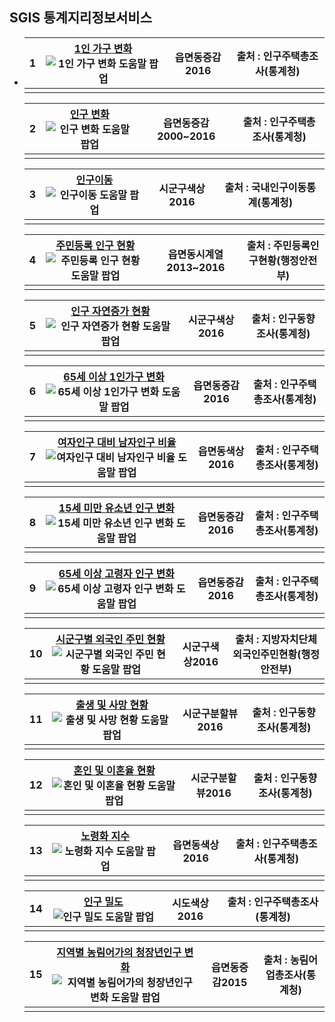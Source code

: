 ## SGIS 통계지리정보서비스

* | 1    | [1인 가구 변화](https://sgis.kostat.go.kr/view/thematicMap/thematicMapMain?stat_thema_map_id=oqrEJzwryv201601211158069778qDoxqxpMF&theme=CTGR_001&mapType=04)![1인 가구 변화 도움말 팝업](https://sgis.kostat.go.kr/img/ico/ico_help05.png) | 읍면동증감2016 | 출처 : 인구주택총조사(통계청) |
  | ---- | ------------------------------------------------------------ | -------------- | ----------------------------- |
  |      |                                                              |                |                               |

  | 2    | [인구 변화](https://sgis.kostat.go.kr/view/thematicMap/thematicMapMain?stat_thema_map_id=tzvK4xEuFD20160121115806965LnKnzJtJ7F&theme=CTGR_001&mapType=04)![인구 변화 도움말 팝업](https://sgis.kostat.go.kr/img/ico/ico_help05.png) | 읍면동증감2000~2016 | 출처 : 인구주택총조사(통계청) |
  | ---- | ------------------------------------------------------------ | ------------------- | ----------------------------- |
  |      |                                                              |                     |                               |

  | 3    | [인구이동](https://sgis.kostat.go.kr/view/thematicMap/thematicMapMain?stat_thema_map_id=uwGrLn6xJp20160202203129219tIGyEvtDpH&theme=CTGR_001&mapType=03)![인구이동 도움말 팝업](https://sgis.kostat.go.kr/img/ico/ico_help05.png) | 시군구색상2016 | 출처 : 국내인구이동통계(통계청) |
  | ---- | ------------------------------------------------------------ | -------------- | ------------------------------- |
  |      |                                                              |                |                                 |

  | 4    | [주민등록 인구 현황](https://sgis.kostat.go.kr/view/thematicMap/thematicMapMain?stat_thema_map_id=sI8uqsnppF20160121115806975w5w92MFI5L&theme=CTGR_001&mapType=05)![주민등록 인구 현황 도움말 팝업](https://sgis.kostat.go.kr/img/ico/ico_help05.png) | 읍면동시계열2013~2016 | 출처 : 주민등록인구현황(행정안전부) |
  | ---- | ------------------------------------------------------------ | --------------------- | ----------------------------------- |
  |      |                                                              |                       |                                     |

  | 5    | [인구 자연증가 현황](https://sgis.kostat.go.kr/view/thematicMap/thematicMapMain?stat_thema_map_id=szJnFHvnFv20160202203129221JKtxLLtCLz&theme=CTGR_001&mapType=03)![인구 자연증가 현황 도움말 팝업](https://sgis.kostat.go.kr/img/ico/ico_help05.png) | 시군구색상2016 | 출처 : 인구동향조사(통계청) |
  | ---- | ------------------------------------------------------------ | -------------- | --------------------------- |
  |      |                                                              |                |                             |

  | 6    | [65세 이상 1인가구 변화](https://sgis.kostat.go.kr/view/thematicMap/thematicMapMain?stat_thema_map_id=MHHHurosMI20160121115806978ytyDxsuMnt&theme=CTGR_001&mapType=04)![65세 이상 1인가구 변화 도움말 팝업](https://sgis.kostat.go.kr/img/ico/ico_help05.png) | 읍면동증감2016 | 출처 : 인구주택총조사(통계청) |
  | ---- | ------------------------------------------------------------ | -------------- | ----------------------------- |
  |      |                                                              |                |                               |

  | 7    | [여자인구 대비 남자인구 비율](https://sgis.kostat.go.kr/view/thematicMap/thematicMapMain?stat_thema_map_id=qwnF6vrGvI20160121115806975tsn9uJMsrp&theme=CTGR_001&mapType=03)![여자인구 대비 남자인구 비율 도움말 팝업](https://sgis.kostat.go.kr/img/ico/ico_help05.png) | 읍면동색상2016 | 출처 : 인구주택총조사(통계청) |
  | ---- | ------------------------------------------------------------ | -------------- | ----------------------------- |
  |      |                                                              |                |                               |

  | 8    | [15세 미만 유소년 인구 변화](https://sgis.kostat.go.kr/view/thematicMap/thematicMapMain?stat_thema_map_id=4wFxoyx2Lz20160121115806976CJFsM4zzDw&theme=CTGR_001&mapType=04)![15세 미만 유소년 인구 변화 도움말 팝업](https://sgis.kostat.go.kr/img/ico/ico_help05.png) | 읍면동증감2016 | 출처 : 인구주택총조사(통계청) |
  | ---- | ------------------------------------------------------------ | -------------- | ----------------------------- |
  |      |                                                              |                |                               |

  | 9    | [65세 이상 고령자 인구 변화](https://sgis.kostat.go.kr/view/thematicMap/thematicMapMain?stat_thema_map_id=z2yE7ztsvr20160121115806976uJD4LLF0yo&theme=CTGR_001&mapType=04)![65세 이상 고령자 인구 변화 도움말 팝업](https://sgis.kostat.go.kr/img/ico/ico_help05.png) | 읍면동증감2016 | 출처 : 인구주택총조사(통계청) |
  | ---- | ------------------------------------------------------------ | -------------- | ----------------------------- |
  |      |                                                              |                |                               |

  | 10   | [시군구별 외국인 주민 현황](https://sgis.kostat.go.kr/view/thematicMap/thematicMapMain?stat_thema_map_id=oIuoFJMFrK20160121115806979wKuH6LIx9p&theme=CTGR_001&mapType=03)![시군구별 외국인 주민 현황 도움말 팝업](https://sgis.kostat.go.kr/img/ico/ico_help05.png) | 시군구색상2016 | 출처 : 지방자치단체외국인주민현황(행정안전부) |
  | ---- | ------------------------------------------------------------ | -------------- | --------------------------------------------- |
  |      |                                                              |                |                                               |

  | 11   | [출생 및 사망 현황](https://sgis.kostat.go.kr/view/thematicMap/thematicMapMain?stat_thema_map_id=JLxq6EqHpF20160202203129207nyyrEo4KzD&theme=CTGR_001&mapType=06)![출생 및 사망 현황 도움말 팝업](https://sgis.kostat.go.kr/img/ico/ico_help05.png) | 시군구분할뷰2016 | 출처 : 인구동향조사(통계청) |
  | ---- | ------------------------------------------------------------ | ---------------- | --------------------------- |
  |      |                                                              |                  |                             |

  | 12   | [혼인 및 이혼율 현황](https://sgis.kostat.go.kr/view/thematicMap/thematicMapMain?stat_thema_map_id=L0DoDvoxLz20160202203129221GoLzt8w7KJ&theme=CTGR_001&mapType=06)![혼인 및 이혼율 현황 도움말 팝업](https://sgis.kostat.go.kr/img/ico/ico_help05.png) | 시군구분할뷰2016 | 출처 : 인구동향조사(통계청) |
  | ---- | ------------------------------------------------------------ | ---------------- | --------------------------- |
  |      |                                                              |                  |                             |

  | 13   | [노령화 지수](https://sgis.kostat.go.kr/view/thematicMap/thematicMapMain?stat_thema_map_id=z7ypKtDtzG20161109104000136xHMyurFvJE&theme=CTGR_001&mapType=03)![노령화 지수 도움말 팝업](https://sgis.kostat.go.kr/img/ico/ico_help05.png) | 읍면동색상2016 | 출처 : 인구주택총조사(통계청) |
  | ---- | ------------------------------------------------------------ | -------------- | ----------------------------- |
  |      |                                                              |                |                               |

  | 14   | [인구 밀도](https://sgis.kostat.go.kr/view/thematicMap/thematicMapMain?stat_thema_map_id=xH8yvpJLwo20161109104000136nr8oMDo6zu&theme=CTGR_001&mapType=03)![인구 밀도 도움말 팝업](https://sgis.kostat.go.kr/img/ico/ico_help05.png) | 시도색상2016 | 출처 : 인구주택총조사(통계청) |
  | ---- | ------------------------------------------------------------ | ------------ | ----------------------------- |
  |      |                                                              |              |                               |

  | 15   | [지역별 농림어가의 청장년인구 변화](https://sgis.kostat.go.kr/view/thematicMap/thematicMapMain?stat_thema_map_id=LvwutMvLst20160629174353420zyJyFwnrs0&theme=CTGR_001&mapType=04)![지역별 농림어가의 청장년인구 변화 도움말 팝업](https://sgis.kostat.go.kr/img/ico/ico_help05.png) | 읍면동증감2015 | 출처 : 농림어업총조사(통계청) |
  | ---- | ------------------------------------------------------------ | -------------- | ----------------------------- |
  |      |                                                              |                |                               |